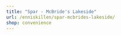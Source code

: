 ```yaml
---
title: "Spar - McBride's Lakeside"
url: /enniskillen/spar-mcbrides-lakeside/
shop: convenience
---
```

